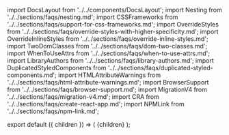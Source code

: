 import DocsLayout from '../../components/DocsLayout';
import Nesting from '../../sections/faqs/nesting.md';
import CSSFrameworks from '../../sections/faqs/support-for-css-frameworks.md';
import OverrideStyles from '../../sections/faqs/override-styles-with-higher-specificity.md';
import OverrideInlineStyles from '../../sections/faqs/override-inline-styles.md';
import TwoDomClasses from '../../sections/faqs/dom-two-classes.md';
import WhenToUseAttrs from '../../sections/faqs/when-to-use-attrs.md';
import LibraryAuthors from '../../sections/faqs/library-authors.md';
import DuplicatedStyledComponents from '../../sections/faqs/duplicated-styled-components.md';
import HTMLAttributeWarnings from '../../sections/faqs/html-attribute-warnings.md';
import BrowserSupport from '../../sections/faqs/browser-support.md';
import MigrationV4 from '../../sections/faqs/migration-v4.md';
import CRA from '../../sections/faqs/create-react-app.md';
import NPMLink from '../../sections/faqs/npm-link.md';

export default ({ children }) => (
  <DocsLayout title="FAQs" description="Commonly asked questions about styled-components">
    {children}
  </DocsLayout>
);

<MigrationV4 />
<Nesting />
<CSSFrameworks />
<OverrideStyles />
<OverrideInlineStyles />
<TwoDomClasses />
<WhenToUseAttrs />
<LibraryAuthors />
<DuplicatedStyledComponents />
<HTMLAttributeWarnings />
<BrowserSupport />
<CRA />
<NPMLink />
